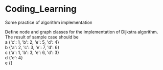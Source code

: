 # Coding_Learning
Some practice of algorithm implementation

Define node and graph classes for the implementation of Dijkstra algorithm.
The result of sample case should be  
a {'c': 1, 'b': 2, 'e': 5, 'd': 4}  
b {'a': 2, 'c': 3, 'e': 7, 'd': 6}  
c {'a': 1, 'b': 3, 'e': 6, 'd': 3}  
d {'e': 4}  
e {}
